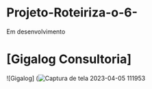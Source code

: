 # Projeto-Roteiriza-o-6-
Em desenvolvimento
# [Gigalog Consultoria]
![Gigalog] (![Captura de tela 2023-04-05 111953](https://user-images.githubusercontent.com/128760874/231186365-5281e35b-86e7-443b-8e05-a67aecf7fc8e.png)
